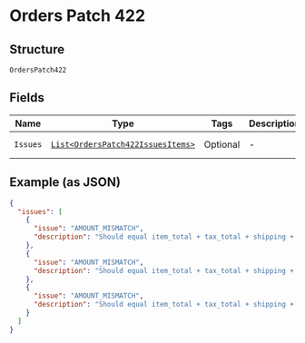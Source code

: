 
# Orders Patch 422

## Structure

`OrdersPatch422`

## Fields

| Name | Type | Tags | Description | Getter | Setter |
|  --- | --- | --- | --- | --- | --- |
| `Issues` | [`List<OrdersPatch422IssuesItems>`](../../doc/models/containers/orders-patch-422-issues-items.md) | Optional | - | List<OrdersPatch422IssuesItems> getIssues() | setIssues(List<OrdersPatch422IssuesItems> issues) |

## Example (as JSON)

```json
{
  "issues": [
    {
      "issue": "AMOUNT_MISMATCH",
      "description": "Should equal item_total + tax_total + shipping + handling + insurance - shipping_discount - discount."
    },
    {
      "issue": "AMOUNT_MISMATCH",
      "description": "Should equal item_total + tax_total + shipping + handling + insurance - shipping_discount - discount."
    },
    {
      "issue": "AMOUNT_MISMATCH",
      "description": "Should equal item_total + tax_total + shipping + handling + insurance - shipping_discount - discount."
    }
  ]
}
```

